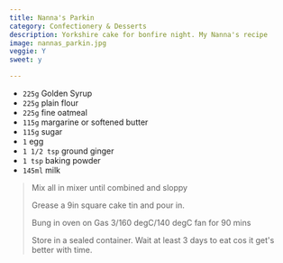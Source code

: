 ```yaml
---
title: Nanna's Parkin 
category: Confectionery & Desserts
description: Yorkshire cake for bonfire night. My Nanna's recipe
image: nannas_parkin.jpg
veggie: Y
sweet: y 

--- 
```

* `225g` Golden Syrup
* `225g` plain flour
* `225g` fine oatmeal
* `115g` margarine or softened butter
* `115g` sugar
* `1` egg
* `1 1/2 tsp` ground ginger
* `1 tsp` baking powder
* `145ml` milk
 
> Mix all in mixer until combined and sloppy
>
> Grease a 9in square cake tin and pour in.
>
> Bung in oven on Gas 3/160 degC/140 degC fan for 90 mins
>
> Store in a sealed container. Wait at least 3 days to eat cos it get's better with time.


